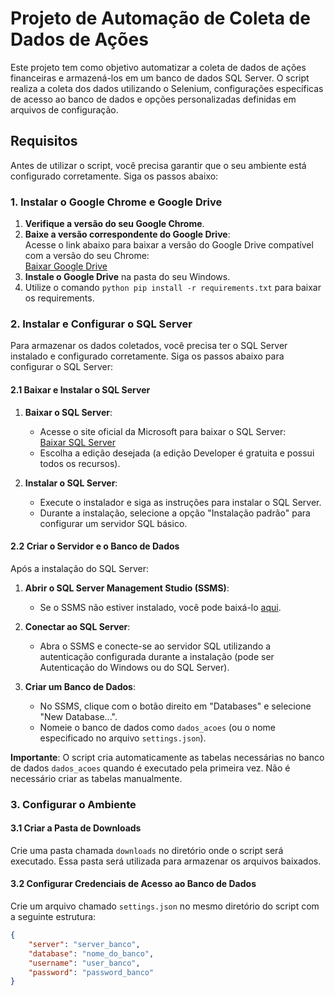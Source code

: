# Projeto de Automação de Coleta de Dados de Ações

Este projeto tem como objetivo automatizar a coleta de dados de ações financeiras e armazená-los em um banco de dados SQL Server. O script realiza a coleta dos dados utilizando o Selenium, configurações específicas de acesso ao banco de dados e opções personalizadas definidas em arquivos de configuração.

## Requisitos

Antes de utilizar o script, você precisa garantir que o seu ambiente está configurado corretamente. Siga os passos abaixo:

### 1. Instalar o Google Chrome e Google Drive

1. **Verifique a versão do seu Google Chrome**.
2. **Baixe a versão correspondente do Google Drive**:  
   Acesse o link abaixo para baixar a versão do Google Drive compatível com a versão do seu Chrome:  
   [Baixar Google Drive](https://googlechromelabs.github.io/chrome-for-testing/)
3. **Instale o Google Drive** na pasta do seu Windows.
4. Utilize o comando ```python pip install -r requirements.txt``` para baixar os requirements.


### 2. Instalar e Configurar o SQL Server

Para armazenar os dados coletados, você precisa ter o SQL Server instalado e configurado corretamente. Siga os passos abaixo para configurar o SQL Server:

#### 2.1 Baixar e Instalar o SQL Server

1. **Baixar o SQL Server**:
   - Acesse o site oficial da Microsoft para baixar o SQL Server:  
     [Baixar SQL Server](https://www.microsoft.com/pt-br/sql-server/sql-server-downloads)
   - Escolha a edição desejada (a edição Developer é gratuita e possui todos os recursos).

2. **Instalar o SQL Server**:
   - Execute o instalador e siga as instruções para instalar o SQL Server.
   - Durante a instalação, selecione a opção "Instalação padrão" para configurar um servidor SQL básico.

#### 2.2 Criar o Servidor e o Banco de Dados

Após a instalação do SQL Server:

1. **Abrir o SQL Server Management Studio (SSMS)**:
   - Se o SSMS não estiver instalado, você pode baixá-lo [aqui](https://docs.microsoft.com/pt-br/sql/ssms/download-sql-server-management-studio-ssms).

2. **Conectar ao SQL Server**:
   - Abra o SSMS e conecte-se ao servidor SQL utilizando a autenticação configurada durante a instalação (pode ser Autenticação do Windows ou do SQL Server).

3. **Criar um Banco de Dados**:
   - No SSMS, clique com o botão direito em "Databases" e selecione "New Database...".
   - Nomeie o banco de dados como `dados_acoes` (ou o nome especificado no arquivo `settings.json`).

**Importante**: O script cria automaticamente as tabelas necessárias no banco de dados `dados_acoes` quando é executado pela primeira vez. Não é necessário criar as tabelas manualmente.

### 3. Configurar o Ambiente

#### 3.1 Criar a Pasta de Downloads

Crie uma pasta chamada `downloads` no diretório onde o script será executado. Essa pasta será utilizada para armazenar os arquivos baixados.

#### 3.2 Configurar Credenciais de Acesso ao Banco de Dados

Crie um arquivo chamado `settings.json` no mesmo diretório do script com a seguinte estrutura:

```json
{
    "server": "server_banco",
    "database": "nome_do_banco",
    "username": "user_banco",
    "password": "password_banco"
}
```
